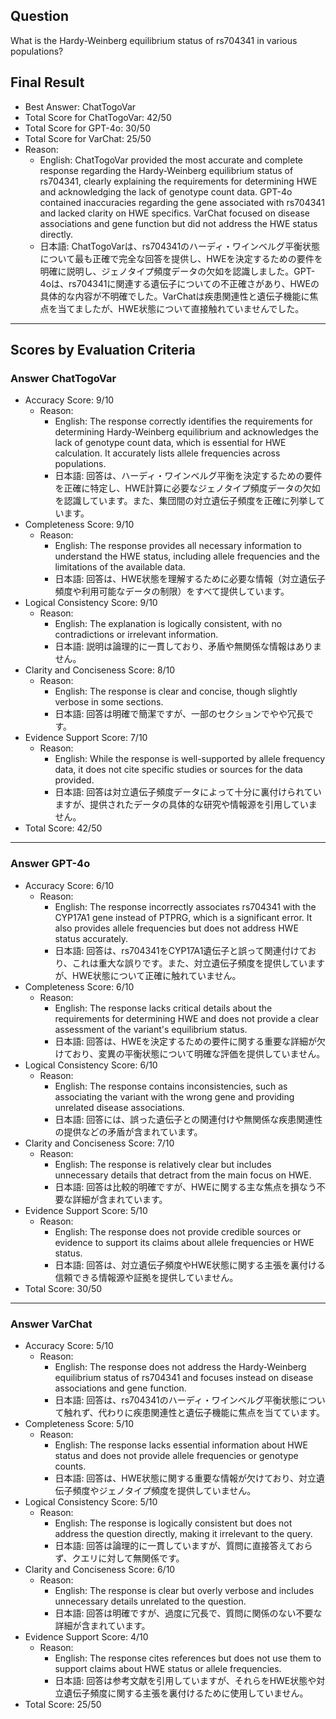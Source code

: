 ## Question

What is the Hardy-Weinberg equilibrium status of rs704341 in various populations?

## Final Result

- Best Answer: ChatTogoVar
- Total Score for ChatTogoVar: 42/50
- Total Score for GPT-4o: 30/50
- Total Score for VarChat: 25/50
- Reason:
  - English: ChatTogoVar provided the most accurate and complete response regarding the Hardy-Weinberg equilibrium status of rs704341, clearly explaining the requirements for determining HWE and acknowledging the lack of genotype count data. GPT-4o contained inaccuracies regarding the gene associated with rs704341 and lacked clarity on HWE specifics. VarChat focused on disease associations and gene function but did not address the HWE status directly.
  - 日本語: ChatTogoVarは、rs704341のハーディ・ワインベルグ平衡状態について最も正確で完全な回答を提供し、HWEを決定するための要件を明確に説明し、ジェノタイプ頻度データの欠如を認識しました。GPT-4oは、rs704341に関連する遺伝子についての不正確さがあり、HWEの具体的な内容が不明確でした。VarChatは疾患関連性と遺伝子機能に焦点を当てましたが、HWE状態について直接触れていませんでした。

---

## Scores by Evaluation Criteria

### Answer ChatTogoVar
- Accuracy Score: 9/10
  - Reason: 
    - English: The response correctly identifies the requirements for determining Hardy-Weinberg equilibrium and acknowledges the lack of genotype count data, which is essential for HWE calculation. It accurately lists allele frequencies across populations.
    - 日本語: 回答は、ハーディ・ワインベルグ平衡を決定するための要件を正確に特定し、HWE計算に必要なジェノタイプ頻度データの欠如を認識しています。また、集団間の対立遺伝子頻度を正確に列挙しています。
- Completeness Score: 9/10
  - Reason: 
    - English: The response provides all necessary information to understand the HWE status, including allele frequencies and the limitations of the available data.
    - 日本語: 回答は、HWE状態を理解するために必要な情報（対立遺伝子頻度や利用可能なデータの制限）をすべて提供しています。
- Logical Consistency Score: 9/10
  - Reason: 
    - English: The explanation is logically consistent, with no contradictions or irrelevant information.
    - 日本語: 説明は論理的に一貫しており、矛盾や無関係な情報はありません。
- Clarity and Conciseness Score: 8/10
  - Reason: 
    - English: The response is clear and concise, though slightly verbose in some sections.
    - 日本語: 回答は明確で簡潔ですが、一部のセクションでやや冗長です。
- Evidence Support Score: 7/10
  - Reason: 
    - English: While the response is well-supported by allele frequency data, it does not cite specific studies or sources for the data provided.
    - 日本語: 回答は対立遺伝子頻度データによって十分に裏付けられていますが、提供されたデータの具体的な研究や情報源を引用していません。
- Total Score: 42/50

---

### Answer GPT-4o
- Accuracy Score: 6/10
  - Reason: 
    - English: The response incorrectly associates rs704341 with the CYP17A1 gene instead of PTPRG, which is a significant error. It also provides allele frequencies but does not address HWE status accurately.
    - 日本語: 回答は、rs704341をCYP17A1遺伝子と誤って関連付けており、これは重大な誤りです。また、対立遺伝子頻度を提供していますが、HWE状態について正確に触れていません。
- Completeness Score: 6/10
  - Reason: 
    - English: The response lacks critical details about the requirements for determining HWE and does not provide a clear assessment of the variant's equilibrium status.
    - 日本語: 回答は、HWEを決定するための要件に関する重要な詳細が欠けており、変異の平衡状態について明確な評価を提供していません。
- Logical Consistency Score: 6/10
  - Reason: 
    - English: The response contains inconsistencies, such as associating the variant with the wrong gene and providing unrelated disease associations.
    - 日本語: 回答には、誤った遺伝子との関連付けや無関係な疾患関連性の提供などの矛盾が含まれています。
- Clarity and Conciseness Score: 7/10
  - Reason: 
    - English: The response is relatively clear but includes unnecessary details that detract from the main focus on HWE.
    - 日本語: 回答は比較的明確ですが、HWEに関する主な焦点を損なう不要な詳細が含まれています。
- Evidence Support Score: 5/10
  - Reason: 
    - English: The response does not provide credible sources or evidence to support its claims about allele frequencies or HWE status.
    - 日本語: 回答は、対立遺伝子頻度やHWE状態に関する主張を裏付ける信頼できる情報源や証拠を提供していません。
- Total Score: 30/50

---

### Answer VarChat
- Accuracy Score: 5/10
  - Reason: 
    - English: The response does not address the Hardy-Weinberg equilibrium status of rs704341 and focuses instead on disease associations and gene function.
    - 日本語: 回答は、rs704341のハーディ・ワインベルグ平衡状態について触れず、代わりに疾患関連性と遺伝子機能に焦点を当てています。
- Completeness Score: 5/10
  - Reason: 
    - English: The response lacks essential information about HWE status and does not provide allele frequencies or genotype counts.
    - 日本語: 回答は、HWE状態に関する重要な情報が欠けており、対立遺伝子頻度やジェノタイプ頻度を提供していません。
- Logical Consistency Score: 5/10
  - Reason: 
    - English: The response is logically consistent but does not address the question directly, making it irrelevant to the query.
    - 日本語: 回答は論理的に一貫していますが、質問に直接答えておらず、クエリに対して無関係です。
- Clarity and Conciseness Score: 6/10
  - Reason: 
    - English: The response is clear but overly verbose and includes unnecessary details unrelated to the question.
    - 日本語: 回答は明確ですが、過度に冗長で、質問に関係のない不要な詳細が含まれています。
- Evidence Support Score: 4/10
  - Reason: 
    - English: The response cites references but does not use them to support claims about HWE status or allele frequencies.
    - 日本語: 回答は参考文献を引用していますが、それらをHWE状態や対立遺伝子頻度に関する主張を裏付けるために使用していません。
- Total Score: 25/50